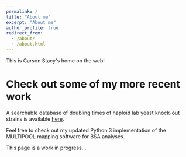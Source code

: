 ```yaml
---
permalink: /
title: "About me"
excerpt: "About me"
author_profile: true
redirect_from: 
  - /about/
  - /about.html
---
```


This is Carson Stacy's home on the web!

Check out some of my more recent work
======
A searchable database of doubling times of haploid lab yeast knock-out strains is available [here](https://clstacy.github.io/yeastKODoublingTimes/). 

Feel free to check out my updated Python 3 implementation of the MULTIPOOL mapping software for BSA analyses.

This page is a work in progress...
